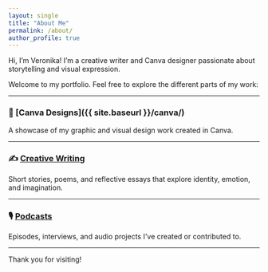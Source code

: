 ```yaml
---
layout: single
title: "About Me"
permalink: /about/
author_profile: true
---
```


Hi, I’m Veronika! I’m a creative writer and Canva designer passionate about storytelling and visual expression.

Welcome to my portfolio. Feel free to explore the different parts of my work:

---

### 🎨 [Canva Designs]({{ site.baseurl }}/canva/)
A showcase of my graphic and visual design work created in Canva.

---

### ✍️ [Creative Writing](/writing/)
Short stories, poems, and reflective essays that explore identity, emotion, and imagination.

---

### 🎙️ [Podcasts](/podcasts/)
Episodes, interviews, and audio projects I've created or contributed to.

---

Thank you for visiting!
